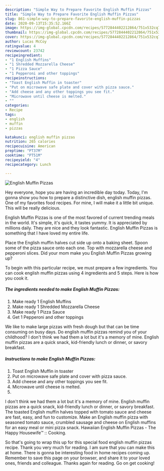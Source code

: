 ```yaml
---
description: "Simple Way to Prepare Favorite English Muffin Pizzas"
title: "Simple Way to Prepare Favorite English Muffin Pizzas"
slug: 861-simple-way-to-prepare-favorite-english-muffin-pizzas
date: 2020-09-13T15:35:52.166Z
image: https://img-global.cpcdn.com/recipes/5772844402212864/751x532cq70/english-muffin-pizzas-recipe-main-photo.jpg
thumbnail: https://img-global.cpcdn.com/recipes/5772844402212864/751x532cq70/english-muffin-pizzas-recipe-main-photo.jpg
cover: https://img-global.cpcdn.com/recipes/5772844402212864/751x532cq70/english-muffin-pizzas-recipe-main-photo.jpg
author: Lucas McCoy
ratingvalue: 4
reviewcount: 23742
recipeingredient:
- "1 English Muffins"
- "1 Shredded Mozzarella Cheese"
- "1 Pizza Sauce"
- "1 Pepperoni and other toppings"
recipeinstructions:
- "Toast English Muffin in toaster"
- "Put on microwave safe plate and cover with pizza sauce."
- "Add cheese and any other toppings you see fit."
- "Microwave until cheese is melted."
- ""
categories:
- Recipe
tags:
- english
- muffin
- pizzas

katakunci: english muffin pizzas 
nutrition: 265 calories
recipecuisine: American
preptime: "PT37M"
cooktime: "PT51M"
recipeyield: "4"
recipecategory: Lunch

---
```



![English Muffin Pizzas](https://img-global.cpcdn.com/recipes/5772844402212864/751x532cq70/english-muffin-pizzas-recipe-main-photo.jpg)

Hey everyone, hope you are having an incredible day today. Today, I'm gonna show you how to prepare a distinctive dish, english muffin pizzas. One of my favorites food recipes. For mine, I will make it a little bit unique. This will be really delicious.

English Muffin Pizzas is one of the most favored of current trending meals in the world. It's simple, it's quick, it tastes yummy. It is appreciated by millions daily. They are nice and they look fantastic. English Muffin Pizzas is something that I have loved my entire life.

Place the English muffin halves cut side up onto a baking sheet. Spoon some of the pizza sauce onto each one. Top with mozzarella cheese and pepperoni slices. Did your mom make you English Muffin Pizzas growing up?


To begin with this particular recipe, we must prepare a few ingredients. You can cook english muffin pizzas using 4 ingredients and 5 steps. Here is how you cook it.

<!--inarticleads1-->

##### The ingredients needed to make English Muffin Pizzas:

1. Make ready 1 English Muffins
1. Make ready 1 Shredded Mozzarella Cheese
1. Make ready 1 Pizza Sauce
1. Get 1 Pepperoni and other toppings


We like to make large pizzas with fresh dough but that can be time consuming on busy days. Do english muffin pizzas remind you of your childhood? I don&#39;t think we had them a lot but it&#39;s a memory of mine. English muffin pizzas are a quick snack, kid-friendly lunch or dinner, or savory breakfast. 

<!--inarticleads2-->

##### Instructions to make English Muffin Pizzas:

1. Toast English Muffin in toaster
1. Put on microwave safe plate and cover with pizza sauce.
1. Add cheese and any other toppings you see fit.
1. Microwave until cheese is melted.
1. 


I don&#39;t think we had them a lot but it&#39;s a memory of mine. English muffin pizzas are a quick snack, kid-friendly lunch or dinner, or savory breakfast. The toasted English muffin halves topped with tomato sauce and cheese are fast, easy, and fun to customize. Make an English muffin pizza with seasoned tomato sauce, crumbled sausage and cheese on English muffins for an easy meal or mini pizza snack. Hawaiian English Muffin Pizzas - The Happy Housewife™ :: Cooking. 

So that's going to wrap this up for this special food english muffin pizzas recipe. Thank you very much for reading. I am sure that you can make this at home. There is gonna be interesting food in home recipes coming up. Remember to save this page on your browser, and share it to your loved ones, friends and colleague. Thanks again for reading. Go on get cooking!
